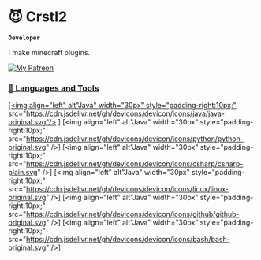 <!-- ### Hi there 👋

<!--
**Crstl2/Crstl2** is a ✨ _special_ ✨ repository because its `README.md` (this file) appears on your GitHub profile.

Here are some ideas to get you started:

- 🔭 I’m currently working on ...
- 🌱 I’m currently learning ...
- 👯 I’m looking to collaborate on ...
- 🤔 I’m looking for help with ...
- 💬 Ask me about ...
- 📫 How to reach me: ...
- 😄 Pronouns: ...
- ⚡ Fun fact: ...
-->
# 😈 Crstl2

**`Developer`**

I make minecraft plugins.
<p align="left">
	<a href="https://patreon.com/Crstl2">
		<img alt="My Patreon" title="Join my Patreon" src="https://custom-icon-badges.demolab.com/badge/-Patreon%20-red?style=for-the-badge&logo=patreon&logoColor=black"/></
		a>

### 🧰 Languages and Tools
[<img align="left" alt"Java" width="30px" style="padding-right:10px;" src="https://cdn.jsdelivr.net/gh/devicons/devicon/icons/java/java-original.svg"/> ]
[<img align="left" alt"Java" width="30px" style="padding-right:10px;" src="https://cdn.jsdelivr.net/gh/devicons/devicon/icons/python/python-original.svg" />]
[<img align="left" alt"Java" width="30px" style="padding-right:10px;" src="https://cdn.jsdelivr.net/gh/devicons/devicon/icons/csharp/csharp-plain.svg" />]
[<img align="left" alt"Java" width="30px" style="padding-right:10px;" src="https://cdn.jsdelivr.net/gh/devicons/devicon/icons/linux/linux-original.svg" />]
[<img align="left" alt"Java" width="30px" style="padding-right:10px;" src="https://cdn.jsdelivr.net/gh/devicons/devicon/icons/github/github-original.svg" />]
[<img align="left" alt"Java" width="30px" style="padding-right:10px;" src="https://cdn.jsdelivr.net/gh/devicons/devicon/icons/bash/bash-original.svg" />]

<br />
<br />

#
